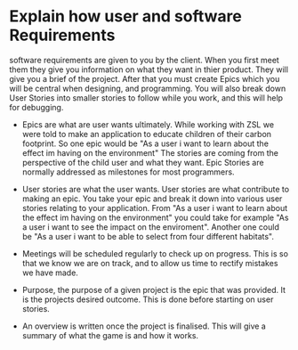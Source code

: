 # Explain how user and software Requirements
software requirements are given to you by the client. When you first meet them they give you information on what they want in thier product. They will give you a brief of the project. After that you must create Epics which you will be central when designing, and programming. You will also break down User Stories into smaller stories to follow while you work, and this will help for debugging. 

- Epics are what are user wants ultimately. While working with ZSL we were told to make an application to educate children of their carbon footprint. So one epic would be "As a user i want to learn about the effect im having on the environment" The stories are coming from the perspective of the child user and what they want. Epic Stories are normally addressed as milestones for most programmers. 

- User stories are what the user wants. User stories are what contribute to making an epic. You take your epic and break it down into various user stories relating to your application. From "As a user i want to learn about the effect im having on the environment" you could take for example "As a user i want to see the impact on the enviroment". Another one could be "As a user i want to be able to select from four different habitats".

- Meetings will be scheduled regularly to check up on progress. This is so that we know we are on track, and to allow us time to rectify mistakes we have made.

- Purpose, the purpose of a given project is the epic that was provided. It is the projects desired outcome. This is done before starting on user stories.

- An overview is written once the project is finalised. This will give a summary of what the game is and how it works. 



